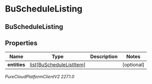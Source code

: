 # BuScheduleListing

## BuScheduleListing

## Properties

|Name | Type | Description | Notes|
|------------ | ------------- | ------------- | -------------|
| **entities** | [list[BuScheduleListItem]](BuScheduleListItem) |  | [optional] |



_PureCloudPlatformClientV2 227.1.0_
